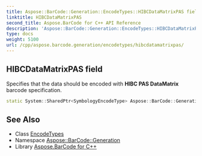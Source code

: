 ```yaml
---
title: Aspose::BarCode::Generation::EncodeTypes::HIBCDataMatrixPAS field
linktitle: HIBCDataMatrixPAS
second_title: Aspose.BarCode for C++ API Reference
description: 'Aspose::BarCode::Generation::EncodeTypes::HIBCDataMatrixPAS field. Specifies that the data should be encoded with HIBC PAS DataMatrix barcode specification in C++.'
type: docs
weight: 5100
url: /cpp/aspose.barcode.generation/encodetypes/hibcdatamatrixpas/
---
```

## HIBCDataMatrixPAS field


Specifies that the data should be encoded with **HIBC PAS DataMatrix** barcode specification.

```cpp
static System::SharedPtr<SymbologyEncodeType> Aspose::BarCode::Generation::EncodeTypes::HIBCDataMatrixPAS
```

## See Also

* Class [EncodeTypes](../)
* Namespace [Aspose::BarCode::Generation](../../)
* Library [Aspose.BarCode for C++](../../../)
